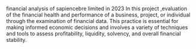 financial analysis of sapiencebre limited in 2023
In this project ,evaluation of the financial health and performance of a business, project, or individual through the examination of financial data. This practice is essential for making informed economic decisions and involves a variety of techniques and tools to assess profitability, liquidity, solvency, and overall financial stability.
